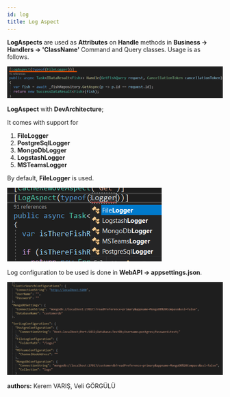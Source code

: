 ```yaml
---
id: log
title: Log Aspect
---
```


**LogAspects** are used as **Attributes** on **Handle** methods in **Business -> Handlers -> 'ClassName'** Command and Query classes. Usage is as follows.

![](./../media/image50.png)

**LogAspect** with **DevArchitecture**;

It comes with support for
1. **FileLogger**
2. **PostgreSqlLogger**
3. **MongoDbLogger**
4. **LogstashLogger**
5. **MSTeamsLogger**

By default, **FileLogger** is used.

![](./../media/image51.png)

Log configuration to be used is done in **WebAPI -> appsettings.json**.

![](./../media/image52.png)

**authors:** Kerem VARIŞ, Veli GÖRGÜLÜ